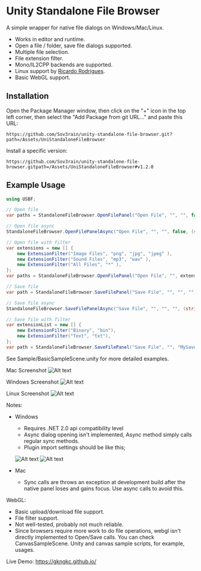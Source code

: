 # Unity Standalone File Browser

A simple wrapper for native file dialogs on Windows/Mac/Linux.

- Works in editor and runtime.
- Open a file / folder, save file dialogs supported.
- Multiple file selection.
- File extension filter.
- Mono/IL2CPP backends are supported.
- Linux support by [Ricardo Rodrigues](https://github.com/RicardoEPRodrigues).
- Basic WebGL support.

## Installation

Open the Package Manager window, then click on the "+" icon in the top left corner,
then select the "Add Package from git URL..." and paste this URL:

`https://github.com/Sov3rain/unity-standalone-file-browser.git?path=/Assets/UniStandaloneFileBrowser`

Install a specific version:

`https://github.com/Sov3rain/unity-standalone-file-browser.gitpath=/Assets/UniStandaloneFileBrowser#v1.2.0`

## Example Usage

```csharp
using USBF;

// Open file
var paths = StandaloneFileBrowser.OpenFilePanel("Open File", "", "", false);

// Open file async
StandaloneFileBrowser.OpenFilePanelAsync("Open File", "", "", false, (string[] paths) => {  });

// Open file with filter
var extensions = new [] {
    new ExtensionFilter("Image Files", "png", "jpg", "jpeg" ),
    new ExtensionFilter("Sound Files", "mp3", "wav" ),
    new ExtensionFilter("All Files", "*" ),
};
var paths = StandaloneFileBrowser.OpenFilePanel("Open File", "", extensions, true);

// Save file
var path = StandaloneFileBrowser.SaveFilePanel("Save File", "", "", "");

// Save file async
StandaloneFileBrowser.SaveFilePanelAsync("Save File", "", "", "", (string path) => {  });

// Save file with filter
var extensionList = new [] {
    new ExtensionFilter("Binary", "bin"),
    new ExtensionFilter("Text", "txt"),
};
var path = StandaloneFileBrowser.SaveFilePanel("Save File", "", "MySaveFile", extensionList);
```
See Sample/BasicSampleScene.unity for more detailed examples.

Mac Screenshot
![Alt text](/Images/sfb_mac.jpg?raw=true "Mac")

Windows Screenshot
![Alt text](/Images/sfb_win.jpg?raw=true "Win")

Linux Screenshot
![Alt text](/Images/sfb_linux.jpg?raw=true "Win")

Notes:
- Windows
    * Requires .NET 2.0 api compatibility level 
    * Async dialog opening isn't implemented, Async method simply calls regular sync methods.
    * Plugin import settings should be like this;
    
    ![Alt text](/Images/win_import_1.jpg?raw=true "Plugin Import Ookii") ![Alt text](/Images/win_import_2.jpg?raw=true "Plugin Import System.Forms")
    
- Mac
    * Sync calls are throws an exception at development build after the native panel loses and gains focus. Use async calls to avoid this.

WebGL:
 - Basic upload/download file support.
 - File filter support.
 - Not well-tested, probably not much reliable.
 - Since browsers require more work to do file operations, webgl isn't directly implemented to Open/Save calls. You can check CanvasSampleScene. Unity and canvas sample scripts, for example, usages.

 Live Demo: https://gkngkc.github.io/
